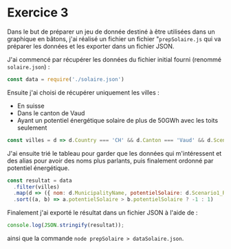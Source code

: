 # Exercice 3

Dans le but de préparer un jeu de donnée destiné à être utilisées dans un graphique en bâtons, j'ai réalisé un fichier un fichier "`prepSolaire.js` qui va préparer les données et les exporter dans un fichier JSON.



J'ai commencé par récupérer les données du fichier initial fourni (renommé `solaire.json`) :

```javascript
const data = require('./solaire.json')
```

Ensuite j'ai choisi de récupérer uniquement les villes :

- En suisse
- Dans le canton de Vaud
- Ayant un potentiel énergétique solaire de plus de 50GWh avec les toits seulement

```javascript
const villes = d => d.Country === 'CH' && d.Canton === 'Vaud' && d.Scenario1_RoofsOnly_PotentialSolarElectricity_GWh >= 50
```

J'ai ensuite trié le tableau pour garder que les données qui m'intéressent et des alias pour avoir des noms plus parlants, puis finalement ordonné par potentiel énergétique.

```javascript
const resultat = data
  .filter(villes)
  .map(d => ({ nom: d.MunicipalityName, potentielSolaire: d.Scenario1_RoofsOnly_PotentialSolarElectricity_GWh }))
  .sort((a, b) => a.potentielSolaire > b.potentielSolaire ? -1 : 1)
```

Finalement j'ai exporté le résultat dans un fichier JSON à l'aide de :

```javascript
console.log(JSON.stringify(resultat));
```

ainsi que la commande `node prepSolaire > dataSolaire.json`.


